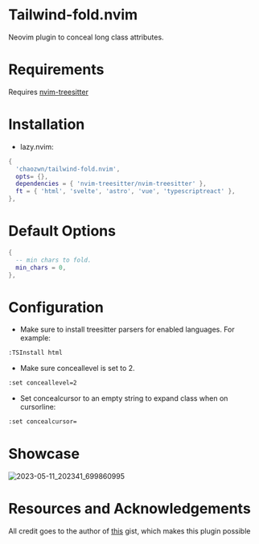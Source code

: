 # Tailwind-fold.nvim

Neovim plugin to conceal long class attributes.

# Requirements

Requires [nvim-treesitter](https://github.com/nvim-treesitter/nvim-treesitter)

# Installation

- lazy.nvim:

```lua
{
  'chaozwn/tailwind-fold.nvim',
  opts= {},
  dependencies = { 'nvim-treesitter/nvim-treesitter' },
  ft = { 'html', 'svelte', 'astro', 'vue', 'typescriptreact' },
},
```

# Default Options
```lua
{
  -- min chars to fold.
  min_chars = 0,
},
```

# Configuration

- Make sure to install treesitter parsers for enabled languages. For example:

```bash
:TSInstall html
```

- Make sure conceallevel is set to 2.

```bash
:set conceallevel=2
```

- Set concealcursor to an empty string to expand class when on cursorline:

```bash
:set concealcursor=
```

# Showcase

![2023-05-11_202341_699860995](https://github.com/razak17/tailwind-fold.nvim/assets/52210954/7c876300-2625-48ff-9b98-8765f7dfd5e9)

# Resources and Acknowledgements

All credit goes to the author of [this](https://gist.github.com/mactep/430449fd4f6365474bfa15df5c02d27b) gist, which makes this plugin possible
